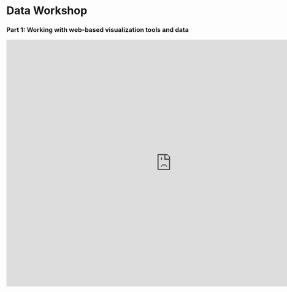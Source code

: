 # Data Workshop

### Part 1: Working with web-based visualization tools and data

<iframe src="https://data.oecd.org/chart/6sDO" width="860" height="645" style="border: 0"> </iframe>
